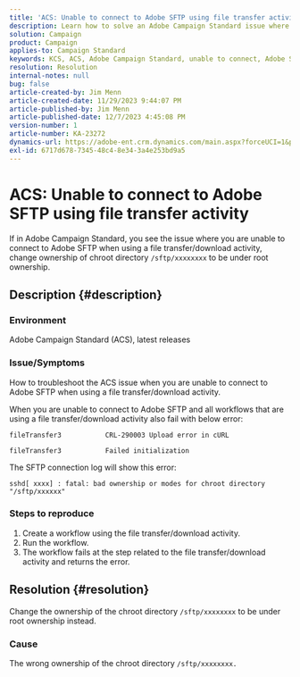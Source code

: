 ```yaml
---
title: 'ACS: Unable to connect to Adobe SFTP using file transfer activity'
description: Learn how to solve an Adobe Campaign Standard issue where you are unable to connect to Adobe SFTP when using a file transfer/download activity.
solution: Campaign
product: Campaign
applies-to: Campaign Standard
keywords: KCS, ACS, Adobe Campaign Standard, unable to connect, Adobe SFTP, file transfer, download, error, CRL-290003, cURL, Troubleshooting
resolution: Resolution
internal-notes: null
bug: false
article-created-by: Jim Menn
article-created-date: 11/29/2023 9:44:07 PM
article-published-by: Jim Menn
article-published-date: 12/7/2023 4:45:08 PM
version-number: 1
article-number: KA-23272
dynamics-url: https://adobe-ent.crm.dynamics.com/main.aspx?forceUCI=1&pagetype=entityrecord&etn=knowledgearticle&id=e39cbc69-008f-ee11-8179-6045bd006268
exl-id: 6717d678-7345-48c4-8e34-3a4e253bd9a5
---
```

# ACS: Unable to connect to Adobe SFTP using file transfer activity


If in Adobe Campaign Standard, you see the issue where you are unable to connect to Adobe SFTP when using a file transfer/download activity, change ownership of chroot directory `/sftp/xxxxxxxx` to be under root ownership.

## Description {#description}


### Environment

Adobe Campaign Standard (ACS), latest releases



### Issue/Symptoms

How to troubleshoot the ACS issue when you are unable to connect to Adobe SFTP when using a file transfer/download activity.

When you are unable to connect to Adobe SFTP and all workflows that are using a file transfer/download activity also fail with below error:




```
fileTransfer3           CRL-290003 Upload error in cURL 

fileTransfer3           Failed initialization
```




The SFTP connection log will show this error:




```
sshd[ xxxx] : fatal: bad ownership or modes for chroot directory "/sftp/xxxxxx"
```






### <b>Steps to reproduce</b>

1. Create a workflow using the file transfer/download activity.
2. Run the workflow.
3. The workflow fails at the step related to the file transfer/download activity and returns the error.



## Resolution {#resolution}


Change the ownership of the chroot directory `/sftp/xxxxxxxx` to be under root ownership instead.

### Cause

The wrong ownership of the chroot directory `/sftp/xxxxxxxx. `
